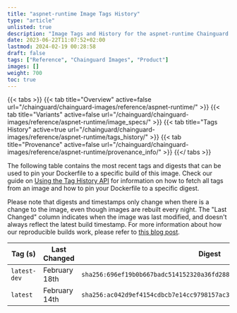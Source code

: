 ```yaml
---
title: "aspnet-runtime Image Tags History"
type: "article"
unlisted: true
description: "Image Tags and History for the aspnet-runtime Chainguard Image"
date: 2023-06-22T11:07:52+02:00
lastmod: 2024-02-19 00:28:58
draft: false
tags: ["Reference", "Chainguard Images", "Product"]
images: []
weight: 700
toc: true
---
```


{{< tabs >}}
{{< tab title="Overview" active=false url="/chainguard/chainguard-images/reference/aspnet-runtime/" >}}
{{< tab title="Variants" active=false url="/chainguard/chainguard-images/reference/aspnet-runtime/image_specs/" >}}
{{< tab title="Tags History" active=true url="/chainguard/chainguard-images/reference/aspnet-runtime/tags_history/" >}}
{{< tab title="Provenance" active=false url="/chainguard/chainguard-images/reference/aspnet-runtime/provenance_info/" >}}
{{</ tabs >}}

The following table contains the most recent tags and digests that can be used to pin your Dockerfile to a specific build of this image. Check our guide on [Using the Tag History API](/chainguard/chainguard-images/using-the-tag-history-api/) for information on how to fetch all tags from an image and how to pin your Dockerfile to a specific digest.

Please note that digests and timestamps only change when there is a change to the image, even though images are rebuilt every night. The "Last Changed" column indicates when the image was last modified, and doesn't always reflect the latest build timestamp. For more information about how our reproducible builds work, please refer to [this blog post](https://www.chainguard.dev/unchained/reproducing-chainguards-reproducible-image-builds).

| Tag (s)       | Last Changed  | Digest                                                                    |
|---------------|---------------|---------------------------------------------------------------------------|
|  `latest-dev` | February 18th | `sha256:696ef19b0b667badc514152320a36fd28869a57dc374b6fd0add684eb2abcb82` |
|  `latest`     | February 14th | `sha256:ac042d9ef4154cdbcb7e14cc9798157ac35acb0e4e59a37b193e5659ee653aa8` |

